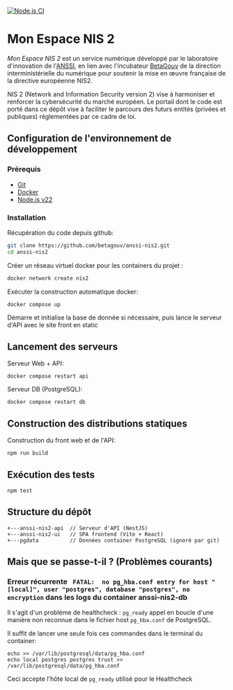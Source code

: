 [![Node.js CI](https://github.com/betagouv/anssi-nis2/actions/workflows/node.js.yml/badge.svg)](https://github.com/betagouv/anssi-nis2/actions/workflows/node.js.yml)

# Mon Espace NIS 2

_Mon Espace NIS 2_ est un service numérique développé par le laboratoire
d'innovation de l'[ANSSI](https://www.ssi.gouv.fr/), en lien avec l'incubateur
[BetaGouv](https://beta.gouv.fr/) de la direction interministérielle du
numérique pour soutenir la mise en œuvre française de la directive européenne NIS2.

NIS 2 (Network and Information Security version 2) vise à harmoniser et renforcer la cybersécurité du marché européen.
Le portail dont le code est porté dans ce dépôt vise à faciliter le parcours des futurs entités (privées et publiques)
réglementées par ce cadre de loi.

## Configuration de l'environnement de développement

### Prérequis

- [Git](https://git-scm.com/)
- [Docker](https://www.docker.com/)
- [Node.js v22](https://nodejs.org/en/)

### Installation

Récupération du code depuis github:

```sh
git clone https://github.com/betagouv/anssi-nis2.git
cd anssi-nis2
```

Créer un réseau virtuel docker pour les containers du projet :

```sh
docker network create nis2
```

Exécuter la construction automatique docker:

```shell
docker compose up
```

Démarre et initialise la base de donnée si nécessaire, puis lance le serveur d'API avec le site front en static

## Lancement des serveurs

Serveur Web + API:

```shell
docker compose restart api
```

Serveur DB (PostgreSQL):

```shell
docker compose restart db
```

## Construction des distributions statiques

Construction du front web et de l'API:

```shell
npm run build
```

## Exécution des tests

```shell
npm test
```

## Structure du dépôt

```text
+---anssi-nis2-api  // Serveur d'API (NestJS)
+---anssi-nis2-ui   // SPA frontend (Vite + React)
+---pgdata          // Données container PostgreSQL (ignoré par git)
```

## Mais que se passe-t-il ? (Problèmes courants)

### Erreur récurrente ` FATAL:  no pg_hba.conf entry for host "[local]", user "postgres", database "postgres", no encryption` dans les logs du container anssi-nis2-db

Il s'agit d'un problème de healthcheck : `pg_ready` appel en boucle d'une manière non reconnue dans le fichier
host `pg_hba.conf` de PostgreSQL.

Il suffit de lancer une seule fois ces commandes dans le terminal du container:

```shell
echo >> /var/lib/postgresql/data/pg_hba.conf
echo local postgres postgres trust >> /var/lib/postgresql/data/pg_hba.conf
```

Ceci accepte l'hôte local de `pg_ready` utilisé pour le Healthcheck